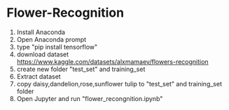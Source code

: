 # Flower-Recognition

1. Install Anaconda
2. Open Anaconda prompt
3. type "pip install tensorflow"
4. download dataset https://www.kaggle.com/datasets/alxmamaev/flowers-recognition
5. create new folder "test_set" and training_set
6. Extract dataset
7. copy daisy,dandelion,rose,sunflower tulip to "test_set" and training_set folder
8. Open Jupyter and run "flower_recongnition.ipynb"
